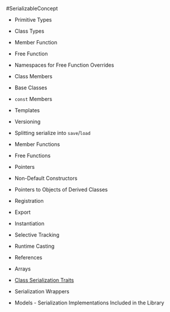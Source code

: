 #SerializableConcept
- Primitive Types
- Class Types

- Member Function
- Free Function

- Namespaces for Free Function Overrides

- Class Members

- Base Classes
- `const` Members
- Templates

- Versioning
- Splitting serialize into `save`/`load`

- Member Functions
- Free Functions

- Pointers

- Non-Default Constructors
- Pointers to Objects of Derived Classes

- Registration
- Export
- Instantiation
- Selective Tracking
- Runtime Casting

- References
- Arrays
- [Class Serialization Traits](./serializableconcept/class-serialization-traits.md)
- Serialization Wrappers
- Models - Serialization Implementations Included in the Library


